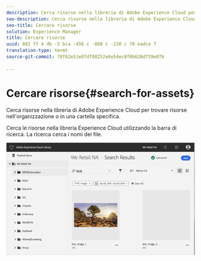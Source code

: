 ```yaml
---
description: Cerca risorse nella libreria di Adobe Experience Cloud per trovare risorse nell'organizzazione o in una cartella specifica.
seo-description: Cerca risorse nella libreria di Adobe Experience Cloud per trovare risorse nell'organizzazione o in una cartella specifica.
seo-title: Cercare risorse
solution: Experience Manager
title: Cercare risorse
uuid: 882 ff 4 db -5 bca -456 c -888 c -220 c 70 eadce 7
translation-type: tm+mt
source-git-commit: 78f62e51e07df88252e6e54ec8f0b620d739e07b

---
```



# Cercare risorse{#search-for-assets}

Cerca risorse nella libreria di Adobe Experience Cloud per trovare risorse nell'organizzazione o in una cartella specifica.

Cerca le risorse nella libreria Experience Cloud utilizzando la barra di ricerca. La ricerca cerca i nomi dei file.

![](assets/library_search_filter_results.png)

